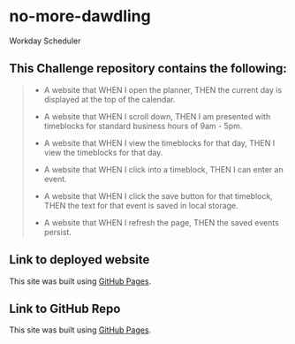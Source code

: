 # no-more-dawdling
Workday Scheduler

## This Challenge repository contains the following:

> * A website that WHEN I open the planner, THEN the current day is displayed at the top of the calendar.
>
> * A website that WHEN I scroll down, THEN I am presented with timeblocks for standard business hours of 9am - 5pm.
>
> * A website that WHEN I view the timeblocks for that day, THEN I view the timeblocks for that day. 
>
> * A website that WHEN I click into a timeblock, THEN I can enter an event.
>
> * A website that WHEN I click the save button for that timeblock, THEN the text for that event is saved in local storage.
>
> * A website that WHEN I refresh the page, THEN the saved events persist.

## Link to deployed website 
This site was built using [GitHub Pages](https://favioa.github.io/no-more-dawdling/).

## Link to GitHub Repo 
This site was built using [GitHub Pages](https://github.com/FavioA/no-more-dawdling).